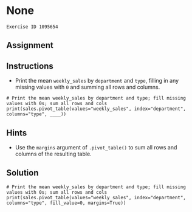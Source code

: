 
#  None

```
Exercise ID 1095654
```

##  Assignment 

##  Instructions 

- Print the mean `weekly_sales` by `department` and `type`, filling in any missing values with `0` and summing all rows and columns.



```
# Print the mean weekly_sales by department and type; fill missing values with 0s; sum all rows and cols
print(sales.pivot_table(values="weekly_sales", index="department", columns="type", ____))
```

##  Hints 

- Use the `margins` argument of `.pivot_table()` to sum all rows and columns of the resulting table.



##  Solution 

```
# Print the mean weekly_sales by department and type; fill missing values with 0s; sum all rows and cols
print(sales.pivot_table(values="weekly_sales", index="department", columns="type", fill_value=0, margins=True))
```


